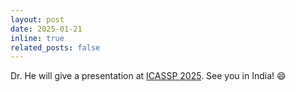 ```yaml
---
layout: post
date: 2025-01-21
inline: true
related_posts: false
---
```


Dr. He will give a presentation at [ICASSP 2025](https://2025.ieeeicassp.org/). See you in India! :smile:
